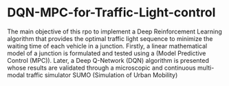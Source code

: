 # DQN-MPC-for-Traffic-Light-control
The main objective of this rpo to implement a Deep
Reinforcement Learning algorithm that provides the optimal traffic light sequence to minimize the
waiting time of each vehicle in a junction. 
Firstly, a linear mathematical model of a junction is
formulated and tested using a (Model Predictive Control (MPC)). Later, a Deep Q-Network (DQN)
algorithm is presented whose results are validated through a microscopic and continuous multi-
modal traffic simulator SUMO (Simulation of Urban Mobility)
